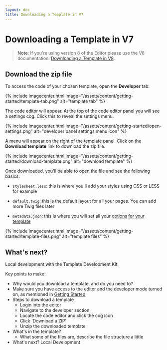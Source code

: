 ```yaml
---
layout: doc
title: Downloading a Template in V7
---
```


# Downloading a Template in V7

> **Note**: If you're using version 8 of the Editor please use the V8 documentation: [Downloading a Template in V8](/v8/getting-started/downloading/).

## Download the zip file

To access the code of your chosen template, open the **Developer** tab:

{% include imagecenter.html image="/assets/content/getting-started/template-tab.png" alt="template tab" %}

The code editor will appear. At the top of the code editor panel you will see a settings cog. Click this to reveal the settings menu.

{% include imagecenter.html image="/assets/content/getting-started/open-settings.png" alt="developer panel settings menu icon" %}

A menu will appear on the right of the template panel. Click on the **Download template** link to download the zip file.

{% include imagecenter.html image="/assets/content/getting-started/download-template.png" alt="download template" %}

Once downloaded, you'll be able to open the file and see the following basics:

* `stylesheet.less`: this is where you'll add your styles using CSS or LESS for example

* `default.twig`: this is the default layout for all your pages. You can add more Twig files later

* `metadata.json`: this is where you will set all your [options for your template](/templating/metadata/)

{% include imagecenter.html image="/assets/content/getting-started/template-files.png" alt="template files" %}

## What's next?

Local development with the Template Development Kit.

Key points to make:

- Why would you download a template, and do you need to?
- Make sure you have access to the editor and the developer mode turned on, as mentioned in [Getting Started](/getting-started/)
- Steps to download a template
  - Login into the editor
  - Navigate to the developer section
  - Locate the code editor and click the cog icon
  - Click 'Download a ZIP'
  - Unzip the downloaded template
- What's in the template?
  - What some of the files are, describe the file structure a little
- What's next? Local Development
